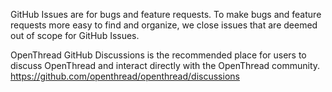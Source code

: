 GitHub Issues are for bugs and feature requests. To make bugs and feature requests more easy to find and organize, we close issues that are deemed out of scope for GitHub Issues.

OpenThread GitHub Discussions is the recommended place for users to discuss OpenThread and interact directly with the OpenThread community. https://github.com/openthread/openthread/discussions
